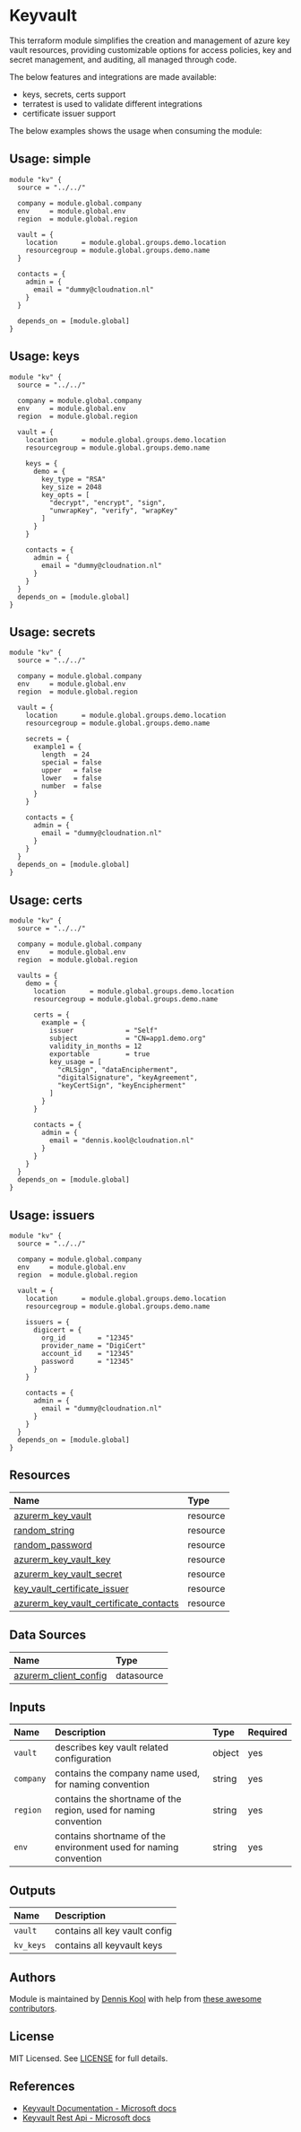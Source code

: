 # Keyvault

 This terraform module simplifies the creation and management of azure key vault resources, providing customizable options for access policies, key and secret management, and auditing, all managed through code.

The below features and integrations are made available:

- keys, secrets, certs support
- terratest is used to validate different integrations
- certificate issuer support

The below examples shows the usage when consuming the module:

## Usage: simple

```hcl
module "kv" {
  source = "../../"

  company = module.global.company
  env     = module.global.env
  region  = module.global.region

  vault = {
    location      = module.global.groups.demo.location
    resourcegroup = module.global.groups.demo.name
  }

  contacts = {
    admin = {
      email = "dummy@cloudnation.nl"
    }
  }

  depends_on = [module.global]
}
```

## Usage: keys

```hcl
module "kv" {
  source = "../../"

  company = module.global.company
  env     = module.global.env
  region  = module.global.region

  vault = {
    location      = module.global.groups.demo.location
    resourcegroup = module.global.groups.demo.name

    keys = {
      demo = {
        key_type = "RSA"
        key_size = 2048
        key_opts = [
          "decrypt", "encrypt", "sign",
          "unwrapKey", "verify", "wrapKey"
        ]
      }
    }

    contacts = {
      admin = {
        email = "dummy@cloudnation.nl"
      }
    }
  }
  depends_on = [module.global]
}
```

## Usage: secrets

```hcl
module "kv" {
  source = "../../"

  company = module.global.company
  env     = module.global.env
  region  = module.global.region

  vault = {
    location      = module.global.groups.demo.location
    resourcegroup = module.global.groups.demo.name

    secrets = {
      example1 = {
        length  = 24
        special = false
        upper   = false
        lower   = false
        number  = false
      }
    }

    contacts = {
      admin = {
        email = "dummy@cloudnation.nl"
      }
    }
  }
  depends_on = [module.global]
}
```

## Usage: certs

```hcl
module "kv" {
  source = "../../"

  company = module.global.company
  env     = module.global.env
  region  = module.global.region

  vaults = {
    demo = {
      location      = module.global.groups.demo.location
      resourcegroup = module.global.groups.demo.name

      certs = {
        example = {
          issuer             = "Self"
          subject            = "CN=app1.demo.org"
          validity_in_months = 12
          exportable         = true
          key_usage = [
            "cRLSign", "dataEncipherment",
            "digitalSignature", "keyAgreement",
            "keyCertSign", "keyEncipherment"
          ]
        }
      }

      contacts = {
        admin = {
          email = "dennis.kool@cloudnation.nl"
        }
      }
    }
  }
  depends_on = [module.global]
}
```

## Usage: issuers

```hcl
module "kv" {
  source = "../../"

  company = module.global.company
  env     = module.global.env
  region  = module.global.region

  vault = {
    location      = module.global.groups.demo.location
    resourcegroup = module.global.groups.demo.name

    issuers = {
      digicert = {
        org_id        = "12345"
        provider_name = "DigiCert"
        account_id    = "12345"
        password      = "12345"
      }
    }

    contacts = {
      admin = {
        email = "dummy@cloudnation.nl"
      }
    }
  }
  depends_on = [module.global]
}
```

## Resources

| Name | Type |
| :-- | :-- |
| [azurerm_key_vault](https://registry.terraform.io/providers/hashicorp/azurerm/latest/docs/resources/key_vault) | resource |
| [random_string](https://registry.terraform.io/providers/hashicorp/random/latest/docs/resources/string) | resource |
| [random_password](https://registry.terraform.io/providers/hashicorp/random/latest/docs/resources/password) | resource |
| [azurerm_key_vault_key](https://registry.terraform.io/providers/hashicorp/azurerm/latest/docs/resources/key_vault_key) | resource |
| [azurerm_key_vault_secret](https://registry.terraform.io/providers/hashicorp/azurerm/latest/docs/resources/key_vault_secret) | resource |
| [key_vault_certificate_issuer](https://registry.terraform.io/providers/hashicorp/azurerm/latest/docs/resources/key_vault_certificate_issuer) | resource |
| [azurerm_key_vault_certificate_contacts](https://registry.terraform.io/providers/hashicorp/azurerm/latest/docs/resources/key_vault_certificate_contacts) | resource |

## Data Sources

| Name | Type |
| :-- | :-- |
| [azurerm_client_config](https://registry.terraform.io/providers/hashicorp/azurerm/latest/docs/data-sources/client_config) | datasource |

## Inputs

| Name | Description | Type | Required |
| :-- | :-- | :-- | :-- |
| `vault` | describes key vault related configuration | object | yes |
| `company` | contains the company name used, for naming convention  | string | yes |
| `region` | contains the shortname of the region, used for naming convention  | string | yes |
| `env` | contains shortname of the environment used for naming convention  | string | yes |

## Outputs

| Name | Description |
| :-- | :-- |
| `vault` | contains all key vault config |
| `kv_keys` | contains all keyvault keys |

## Authors

Module is maintained by [Dennis Kool](https://github.com/dkooll) with help from [these awesome contributors](https://github.com/aztfmods/module-azurerm-kv/graphs/contributors).

## License

MIT Licensed. See [LICENSE](https://github.com/aztfmods/module-azurerm-kv/blob/main/LICENSE) for full details.

## References

- [Keyvault Documentation - Microsoft docs](https://learn.microsoft.com/en-us/azure/key-vault/)
- [Keyvault Rest Api - Microsoft docs](https://learn.microsoft.com/en-us/rest/api/keyvault/)
